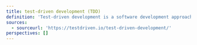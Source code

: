 ```yaml
---
title: test-driven development (TDD)
definition: 'Test-driven development is a software development approach where tests are written before the implementation code.'
sources:
  - sourceurl: 'https://testdriven.io/test-driven-development/'
perspectives: []
---
```

